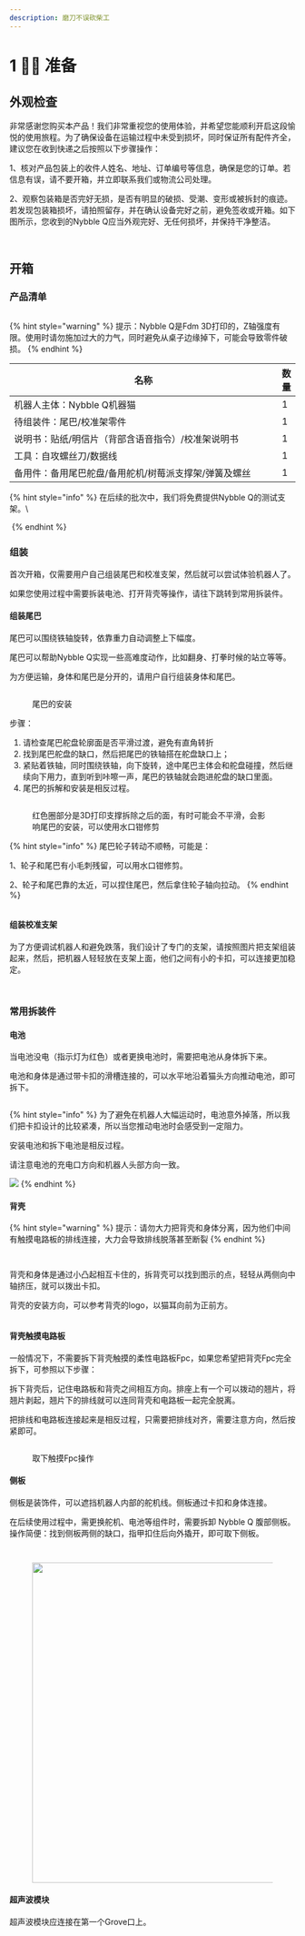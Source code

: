 ```yaml
---
description: 磨刀不误砍柴工
---
```


# 1 🧘‍♂️ 准备

## 外观检查

非常感谢您购买本产品！我们非常重视您的使用体验，并希望您能顺利开启这段愉悦的使用旅程。为了确保设备在运输过程中未受到损坏，同时保证所有配件齐全，建议您在收到快递之后按照以下步骤操作：

&#x20; 1、核对产品包装上的收件人姓名、地址、订单编号等信息，确保是您的订单。若信息有误，请不要开箱，并立即联系我们或物流公司处理。

2、观察包装箱是否完好无损，是否有明显的破损、受潮、变形或被拆封的痕迹。若发现包装箱损坏，请拍照留存，并在确认设备完好之前，避免签收或开箱。如下图所示，您收到的Nybble Q应当外观完好、无任何损坏，并保持干净整洁。

<figure><img src=".gitbook/assets/image (54).png" alt=""><figcaption></figcaption></figure>

<figure><img src=".gitbook/assets/image (55).png" alt=""><figcaption></figcaption></figure>

## 开箱

### 产品清单

<figure><img src=".gitbook/assets/Product list 01.png" alt=""><figcaption></figcaption></figure>

{% hint style="warning" %}
提示：Nybble Q是Fdm 3D打印的，Z轴强度有限。使用时请勿施加过大的力气，同时避免从桌子边缘掉下，可能会导致零件破损。
{% endhint %}

<table><thead><tr><th width="487.390625">名称</th><th>数量</th></tr></thead><tbody><tr><td>机器人主体：Nybble Q机器猫 </td><td>1</td></tr><tr><td>待组装件：尾巴/校准架零件</td><td>1</td></tr><tr><td>说明书：贴纸/明信片（背部含语音指令）/校准架说明书</td><td>1</td></tr><tr><td>工具：自攻螺丝刀/数据线</td><td>1</td></tr><tr><td>备用件：备用尾巴舵盘/备用舵机/树莓派支撑架/弹簧及螺丝</td><td>1</td></tr></tbody></table>

{% hint style="info" %}
在后续的批次中，我们将免费提供Nybble Q的测试支架。\


<img src=".gitbook/assets/stand.png" alt="" data-size="original">
{% endhint %}

### 组装

首次开箱，仅需要用户自己组装尾巴和校准支架，然后就可以尝试体验机器人了。

如果您使用过程中需要拆装电池、打开背壳等操作，请往下跳转到常用拆装件。

#### 组装尾巴

尾巴可以围绕铁轴旋转，依靠重力自动调整上下幅度。

尾巴可以帮助Nybble Q实现一些高难度动作，比如翻身、打拳时候的站立等等。

为方便运输，身体和尾巴是分开的，请用户自行组装身体和尾巴。

<figure><img src=".gitbook/assets/尾巴安装.gif" alt=""><figcaption><p>尾巴的安装</p></figcaption></figure>

步骤：

1. 请检查尾巴舵盘轮廓面是否平滑过渡，避免有直角转折
2. 找到尾巴舵盘的缺口，然后把尾巴的铁轴搭在舵盘缺口上；
3. 紧贴着铁轴，同时围绕铁轴，向下旋转，途中尾巴主体会和舵盘碰撞，然后继续向下用力，直到听到咔嚓一声，尾巴的铁轴就会跑进舵盘的缺口里面。
4. 尾巴的拆解和安装是相反过程。

<figure><img src=".gitbook/assets/image (67).png" alt=""><figcaption><p>红色圈部分是3D打印支撑拆除之后的面，有时可能会不平滑，会影响尾巴的安装，可以使用水口钳修剪</p></figcaption></figure>

{% hint style="info" %}
尾巴轮子转动不顺畅，可能是：

1、轮子和尾巴有小毛刺残留，可以用水口钳修剪。

2、轮子和尾巴靠的太近，可以捏住尾巴，然后拿住轮子轴向拉动。
{% endhint %}

<figure><img src=".gitbook/assets/image (48).png" alt=""><figcaption></figcaption></figure>

#### 组装校准支架

为了方便调试机器人和避免跌落，我们设计了专门的支架，请按照图片把支架组装起来，然后，把机器人轻轻放在支架上面，他们之间有小的卡扣，可以连接更加稳定。

<figure><img src=".gitbook/assets/image (16).png" alt=""><figcaption></figcaption></figure>

<figure><img src=".gitbook/assets/image (17).png" alt=""><figcaption></figcaption></figure>

### 常用拆装件

#### **电池**

当电池没电（指示灯为红色）或者更换电池时，需要把电池从身体拆下来。

电池和身体是通过带卡扣的滑槽连接的，可以水平地沿着猫头方向推动电池，即可拆下。

<figure><img src=".gitbook/assets/ 拆下电池.gif" alt=""><figcaption></figcaption></figure>

{% hint style="info" %}
为了避免在机器人大幅运动时，电池意外掉落，所以我们把卡扣设计的比较紧凑，所以当您推动电池时会感受到一定阻力。

安装电池和拆下电池是相反过程。

请注意电池的充电口方向和机器人头部方向一致。

![](<.gitbook/assets/image (18).png>)
{% endhint %}

#### **背壳**

{% hint style="warning" %}
提示：请勿大力把背壳和身体分离，因为他们中间有触摸电路板的排线连接，大力会导致排线脱落甚至断裂
{% endhint %}

<figure><img src=".gitbook/assets/image (61).png" alt=""><figcaption></figcaption></figure>

<figure><img src=".gitbook/assets/image (62).png" alt=""><figcaption></figcaption></figure>

背壳和身体是通过小凸起相互卡住的，拆背壳可以找到图示的点，轻轻从两侧向中轴挤压，就可以拨出卡扣。

背壳的安装方向，可以参考背壳的logo，以猫耳向前为正前方。

<figure><img src=".gitbook/assets/image (26).png" alt=""><figcaption></figcaption></figure>

#### **背壳触摸电路板**

一般情况下，不需要拆下背壳触摸的柔性电路板Fpc，如果您希望把背壳Fpc完全拆下，可参照以下步骤：

拆下背壳后，记住电路板和背壳之间相互方向。排座上有一个可以拨动的翘片，将翘片剥起，翘片下的排线就可以连同背壳和电路板一起完全脱离。

把排线和电路板连接起来是相反过程，只需要把排线对齐，需要注意方向，然后按紧即可。

<figure><img src=".gitbook/assets/image (63).png" alt=""><figcaption><p>取下触摸Fpc操作</p></figcaption></figure>

#### **侧板**

侧板是装饰件，可以遮挡机器人内部的舵机线。侧板通过卡扣和身体连接。

在后续使用过程中，需更换舵机、电池等组件时，需要拆卸 Nybble Q 腹部侧板。操作简便：找到侧板两侧的缺口，指甲扣住后向外撬开，即可取下侧板。

<figure><img src=".gitbook/assets/image (64).png" alt=""><figcaption></figcaption></figure>

<figure><img src=".gitbook/assets/image (65).png" alt=""><figcaption></figcaption></figure>

<figure><img src=".gitbook/assets/image (11).png" alt="" width="563"><figcaption></figcaption></figure>

#### **超声波模块**

超声波模块应连接在第一个Grove口上。

<figure><img src=".gitbook/assets/groveUltrasonic.jpg" alt=""><figcaption></figcaption></figure>

